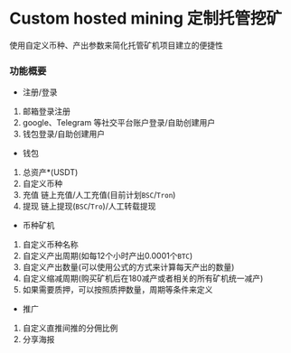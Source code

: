 # Custom hosted mining 定制托管挖矿
使用自定义币种、产出参数来简化托管矿机项目建立的便捷性


### 功能概要

- 注册/登录
1. 邮箱登录注册
2. google、Telegram 等社交平台账户登录/自助创建用户
3. 钱包登录/自助创建用户
   
- 钱包
1. 总资产*(USDT)
2. 自定义币种
3. 充值
   链上充值/人工充值(目前计划`BSC`/`Tron`)
4. 提现
   链上提现(`BSC`/`Tro`)/人工转载提现
   
- 币种矿机
1. 自定义币种名称
2. 自定义产出周期(如每12个小时产出0.0001个`BTC`)
3. 自定义产出数量(可以使用公式的方式来计算每天产出的数量)
4. 自定义缩减周期(购买矿机后在180减产或者相关的所有矿机统一减产)
5. 如果需要质押，可以按照质押数量，周期等条件来定义

- 推广
1. 自定义直推间推的分佣比例
2. 分享海报
